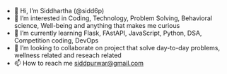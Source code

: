 - 👋 Hi, I’m Siddhartha (@sidd6p)
- 👀 I’m interested in Coding, Technology, Problem Solving, Behavioral science, Well-being and anything that makes me curious 
- 🌱 I’m currently learning Flask, FAstAPI, JavaScript, Python, DSA, Competition coding, DevOps
- 💞️ I’m looking to collaborate on project that solve day-to-day problems, wellness related and reseach related
- 📫 How to reach me siddpurwar@gmail.com

<!---
sidd6p/sidd6p is a ✨ special ✨ repository because its `README.md` (this file) appears on your GitHub profile.
You can click the Preview link to take a look at your changes.
--->
